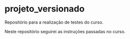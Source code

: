 # projeto_versionado
Repositório para a realização de testes do curso.

Neste repositório seguirei as instruções passadas no curso.
